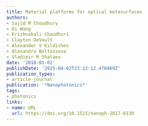 ```yaml
---
title: Material platforms for optical metasurfaces
authors:
- Sajid M Choudhury
- Di Wang
- Krishnakali Chaudhuri
- Clayton DeVault
- Alexander V Kildishev
- Alexandra Boltasseva
- Vladimir M Shalaev
date: '2018-01-01'
publishDate: '2025-04-02T23:12:12.470469Z'
publication_types:
- article-journal
publication: '*Nanophotonics*'
tags:
- photonics
links:
- name: URL
  url: https://doi.org/10.1515/nanoph-2017-0130
---
```

